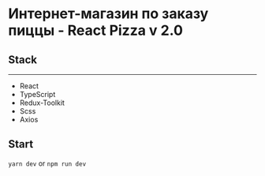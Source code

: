 # Интернет-магазин по заказу пиццы - React Pizza v 2.0

## Stack
______

* React
* TypeScript
* Redux-Toolkit
* Scss
* Axios

## Start

`yarn dev` or `npm run dev`

